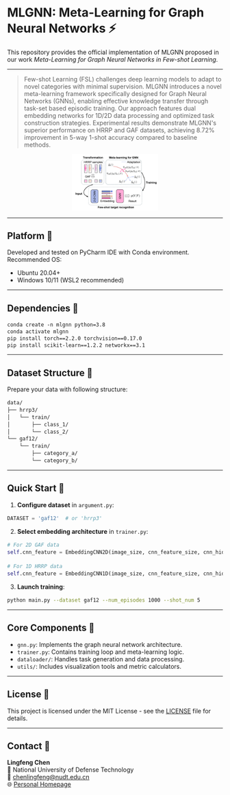 

# MLGNN: Meta-Learning for Graph Neural Networks :zap:
This repository provides the official implementation of MLGNN proposed in our work *Meta-Learning for Graph Neural Networks in Few-shot Learning*.

---

> Few-shot Learning (FSL) challenges deep learning models to adapt to novel categories with minimal supervision. MLGNN introduces a novel meta-learning framework specifically designed for Graph Neural Networks (GNNs), enabling effective knowledge transfer through task-set based episodic training. Our approach features dual embedding networks for 1D/2D data processing and optimized task construction strategies. Experimental results demonstrate MLGNN's superior performance on HRRP and GAF datasets, achieving 8.72% improvement in 5-way 1-shot accuracy compared to baseline methods.

<p align="center">
  <img src="abstract.jpg" width="40%">
</p>

---

## Platform :pushpin:
Developed and tested on PyCharm IDE with Conda environment. Recommended OS:
- Ubuntu 20.04+ 
- Windows 10/11 (WSL2 recommended)

---

## Dependencies :wrench:
```angular2html
conda create -n mlgnn python=3.8
conda activate mlgnn
pip install torch==2.2.0 torchvision==0.17.0
pip install scikit-learn==1.2.2 networkx==3.1
```

---

## Dataset Structure :file_folder:
Prepare your data with following structure:
```bash
data/
├── hrrp3/
│   └── train/
│       ├── class_1/
│       └── class_2/
└── gaf12/
    └── train/
        ├── category_a/
        └── category_b/
```

---

## Quick Start :rocket:
1. **Configure dataset** in `argument.py`:
```python
DATASET = 'gaf12'  # or 'hrrp3'
```

2. **Select embedding architecture** in `trainer.py`:
```python
# For 2D GAF data
self.cnn_feature = EmbeddingCNN2D(image_size, cnn_feature_size, cnn_hidden_dim, cnn_num_layers)

# For 1D HRRP data 
self.cnn_feature = EmbeddingCNN1D(image_size, cnn_feature_size, cnn_hidden_dim, cnn_num_layers)
```

3. **Launch training**:
```bash
python main.py --dataset gaf12 --num_episodes 1000 --shot_num 5
```

---

## Core Components :triangular_flag_on_post:
- `gnn.py`: Implements the graph neural network architecture.
- `trainer.py`: Contains training loop and meta-learning logic.
- `dataloader/`: Handles task generation and data processing.
- `utils/`: Includes visualization tools and metric calculators.

---

## License :page_facing_up:
This project is licensed under the MIT License - see the [LICENSE](LICENSE) file for details.

---

## Contact :email:
**Lingfeng Chen**  
:office: National University of Defense Technology  
:e-mail: [chenlingfeng@nudt.edu.cn](mailto:chenlingfeng@nudt.edu.cn)  
:globe_with_meridians: [Personal Homepage](http://lingfengchen.cn/)  
